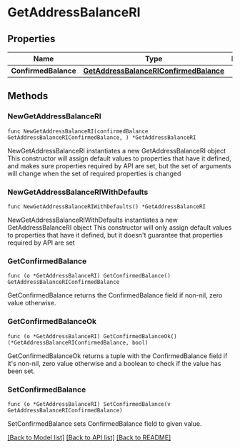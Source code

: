# GetAddressBalanceRI

## Properties

Name | Type | Description | Notes
------------ | ------------- | ------------- | -------------
**ConfirmedBalance** | [**GetAddressBalanceRIConfirmedBalance**](GetAddressBalanceRIConfirmedBalance.md) |  | 

## Methods

### NewGetAddressBalanceRI

`func NewGetAddressBalanceRI(confirmedBalance GetAddressBalanceRIConfirmedBalance, ) *GetAddressBalanceRI`

NewGetAddressBalanceRI instantiates a new GetAddressBalanceRI object
This constructor will assign default values to properties that have it defined,
and makes sure properties required by API are set, but the set of arguments
will change when the set of required properties is changed

### NewGetAddressBalanceRIWithDefaults

`func NewGetAddressBalanceRIWithDefaults() *GetAddressBalanceRI`

NewGetAddressBalanceRIWithDefaults instantiates a new GetAddressBalanceRI object
This constructor will only assign default values to properties that have it defined,
but it doesn't guarantee that properties required by API are set

### GetConfirmedBalance

`func (o *GetAddressBalanceRI) GetConfirmedBalance() GetAddressBalanceRIConfirmedBalance`

GetConfirmedBalance returns the ConfirmedBalance field if non-nil, zero value otherwise.

### GetConfirmedBalanceOk

`func (o *GetAddressBalanceRI) GetConfirmedBalanceOk() (*GetAddressBalanceRIConfirmedBalance, bool)`

GetConfirmedBalanceOk returns a tuple with the ConfirmedBalance field if it's non-nil, zero value otherwise
and a boolean to check if the value has been set.

### SetConfirmedBalance

`func (o *GetAddressBalanceRI) SetConfirmedBalance(v GetAddressBalanceRIConfirmedBalance)`

SetConfirmedBalance sets ConfirmedBalance field to given value.



[[Back to Model list]](../README.md#documentation-for-models) [[Back to API list]](../README.md#documentation-for-api-endpoints) [[Back to README]](../README.md)


